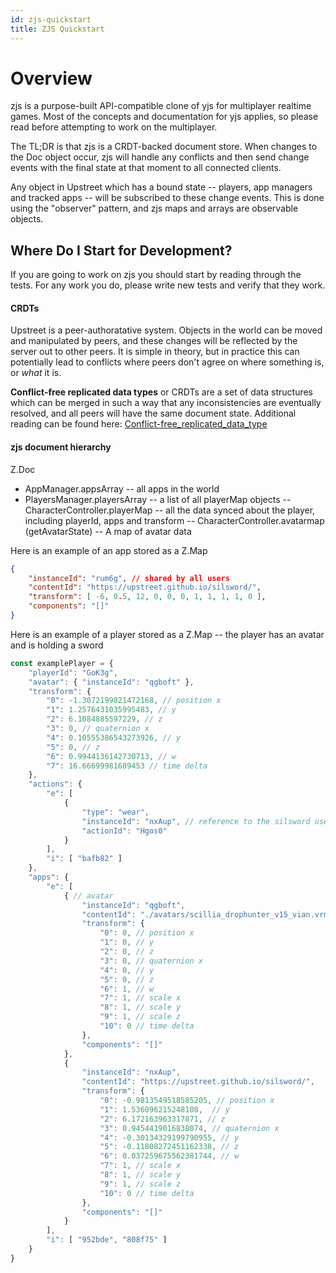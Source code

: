 ```yaml
---
id: zjs-quickstart
title: ZJS Quickstart
---
```


# Overview
zjs is a purpose-built API-compatible clone of yjs for multiplayer realtime games. Most of the concepts and documentation for yjs applies, so please read before attempting to work on the multiplayer.

The TL;DR is that zjs is a CRDT-backed document store. When changes to the Doc object occur, zjs will handle any conflicts and then send change events with the final state at that moment to all connected clients.

Any object in Upstreet which has a bound state -- players, app managers and tracked apps -- will be subscribed to these change events. This is done using the "observer" pattern, and zjs maps and arrays are observable objects.

## Where Do I Start for Development?
If you are going to work on zjs you should start by reading through the tests. For any work you do, please write new tests and verify that they work.

#### CRDTs
Upstreet is a peer-authoratative system. Objects in the world can be moved and manipulated by peers, and these changes will be reflected by the server out to other peers. It is simple in theory, but in practice this can potentially lead to conflicts where peers don't agree on where something is, or *what* it is.

**Conflict-free replicated data types** or CRDTs are a set of data structures which can be merged in such a way that any inconsistencies are eventually resolved, and all peers will have the same document state. Additional reading can be found here:
[Conflict-free_replicated_data_type](https://en.wikipedia.org/wiki/Conflict-free_replicated_data_type)

#### zjs document hierarchy

Z.Doc
- AppManager.appsArray -- all apps in the world
- PlayersManager.playersArray -- a list of all playerMap objects
-- CharacterController.playerMap -- all the data synced about the player, including playerId, apps and transform
-- CharacterController.avatarmap (getAvatarState) -- A map of avatar data 

Here is an example of an app stored as a Z.Map
```json
{
    "instanceId": "rum6g", // shared by all users
    "contentId": "https://upstreet.github.io/silsword/",
    "transform": [ -6, 0.5, 12, 0, 0, 0, 1, 1, 1, 1, 0 ],
    "components": "[]"
}
```

Here is an example of a player stored as a Z.Map -- the player has an avatar and is holding a sword
```js
const examplePlayer = {
    "playerId": "GoK3g",
    "avatar": { "instanceId": "qgboft" },
    "transform": {
        "0": -1.3072199821472168, // position x
        "1": 1.2576431035995483, // y
        "2": 6.1084885597229, // z
        "3": 0, // quaternion x
        "4": 0.10555386543273926, // y
        "5": 0, // z
        "6": 0.9944136142730713, // w
        "7": 16.66699981689453 // time delta
    },
    "actions": {
        "e": [
            {
                "type": "wear",
                "instanceId": "nxAup", // reference to the silsword user is holding
                "actionId": "Hgos0"
            }
        ],
        "i": [ "bafb82" ]
    },
    "apps": {
        "e": [
            { // avatar
                "instanceId": "qgboft",
                "contentId": "./avatars/scillia_drophunter_v15_vian.vrm",
                "transform": {
                    "0": 0, // position x
                    "1": 0, // y
                    "2": 0, // z
                    "3": 0, // quaternion x
                    "4": 0, // y
                    "5": 0, // z
                    "6": 1, // w
                    "7": 1, // scale x
                    "8": 1, // scale y
                    "9": 1, // scale z
                    "10": 0 // time delta
                },
                "components": "[]"
            },
            {
                "instanceId": "nxAup",
                "contentId": "https://upstreet.github.io/silsword/",
                "transform": {
                    "0": -0.9813549518585205, // position x
                    "1": 1.536096215248108,  // y
                    "2": 6.172163963317871, // z
                    "3": 0.9454419016838074, // quaternion x
                    "4": -0.30134329199790955, // y
                    "5": -0.11808272451162338, // z
                    "6": 0.037259675562381744, // w
                    "7": 1, // scale x
                    "8": 1, // scale y
                    "9": 1, // scale z
                    "10": 0 // time delta
                },
                "components": "[]"
            }
        ],
        "i": [ "952bde", "808f75" ]
    }
}
```